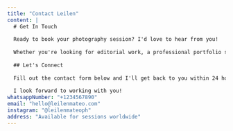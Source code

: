 ```yaml
---
title: "Contact Leilen"
content: |
  # Get In Touch
  
  Ready to book your photography session? I'd love to hear from you!
  
  Whether you're looking for editorial work, a professional portfolio session, event coverage, or product photography, I'm here to help bring your vision to life.
  
  ## Let's Connect
  
  Fill out the contact form below and I'll get back to you within 24 hours. You can also reach me directly via WhatsApp for immediate assistance.
  
  I look forward to working with you!
whatsappNumber: "+1234567890"
email: "hello@leilenmateo.com"
instagram: "@leilenmateoph"
address: "Available for sessions worldwide"
---
```


